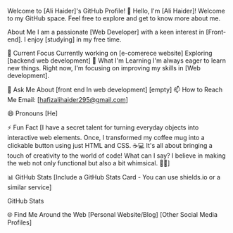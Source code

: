 Welcome to [Ali Haider]'s GitHub Profile!
👋 Hello, I'm [Ali Haider]! Welcome to my GitHub space. Feel free to explore and get to know more about me.

About Me
I am a passionate [Web Developer] with a keen interest in [Front-end]. I enjoy [studying] in my free time.

🔭 Current Focus
Currently working on [e-comerece website]
Exploring [backend web development]
🌱 What I'm Learning
I'm always eager to learn new things. Right now, I'm focusing on improving my skills in [Web development].

💬 Ask Me About
[front end In web development]
[empty]
📫 How to Reach Me
Email: [hafizalihaider295@gmail.com]

😄 Pronouns
[He]

⚡ Fun Fact
[I have a secret talent for turning everyday objects into interactive web elements.
Once, I transformed my coffee mug into a clickable button using just HTML and CSS. 
☕️💻 It's all about bringing a touch of creativity to the world of code! What can I say?
I believe in making the web not only functional but also a bit whimsical. 🚀✨]

📊 GitHub Stats
[Include a GitHub Stats Card - You can use shields.io or a similar service]

GitHub Stats

🌐 Find Me Around the Web
[Personal Website/Blog]
[Other Social Media Profiles]
